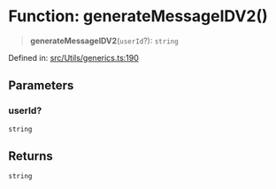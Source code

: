 # Function: generateMessageIDV2()

> **generateMessageIDV2**(`userId`?): `string`

Defined in: [src/Utils/generics.ts:190](https://github.com/Fokusdotid/bail/blob/a029a4f9908cd3806112e8438f5a31dda1376b84/src/Utils/generics.ts#L190)

## Parameters

### userId?

`string`

## Returns

`string`
